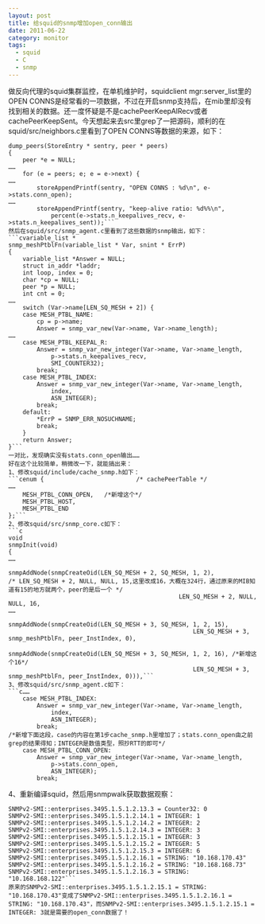 ```yaml
---
layout: post
title: 给squid的snmp增加open_conn输出
date: 2011-06-22
category: monitor
tags:
  - squid
  - C
  - snmp
---
```


做反向代理的squid集群监控，在单机维护时，squidclient mgr:server_list里的OPEN CONNS是经常看的一项数据，不过在开启snmp支持后，在mib里却没有找到相关的数据。还一度怀疑是不是cachePeerKeepAlRecv或者cachePeerKeepSent。今天想起来去src里grep了一把源码，顺利的在squid/src/neighbors.c里看到了OPEN CONNS等数据的来源，如下：
```cstatic void
dump_peers(StoreEntry * sentry, peer * peers)
{
    peer *e = NULL;
……
    for (e = peers; e; e = e->next) {
……
        storeAppendPrintf(sentry, "OPEN CONNS : %d\n", e->stats.conn_open);
……
        storeAppendPrintf(sentry, "keep-alive ratio: %d%%\n",
            percent(e->stats.n_keepalives_recv, e->stats.n_keepalives_sent));```
然后在squid/src/snmp_agent.c里看到了这些数据的snmp输出，如下：
```cvariable_list *
snmp_meshPtblFn(variable_list * Var, snint * ErrP)
{
    variable_list *Answer = NULL;
    struct in_addr *laddr;
    int loop, index = 0;
    char *cp = NULL;
    peer *p = NULL;
    int cnt = 0;
……
    switch (Var->name[LEN_SQ_MESH + 2]) {
    case MESH_PTBL_NAME:
        cp = p->name;
        Answer = snmp_var_new(Var->name, Var->name_length);
……
    case MESH_PTBL_KEEPAL_R:
        Answer = snmp_var_new_integer(Var->name, Var->name_length,
            p->stats.n_keepalives_recv,
            SMI_COUNTER32);
        break;
    case MESH_PTBL_INDEX:
        Answer = snmp_var_new_integer(Var->name, Var->name_length,
            index,
            ASN_INTEGER);
        break;
    default:
        *ErrP = SNMP_ERR_NOSUCHNAME;
        break;
    }
    return Answer;
}```
一对比，发现确实没有stats.conn_open输出……
好在这个比较简单，稍微改一下，就能搞出来：
1、修改squid/include/cache_snmp.h如下：
```cenum {                          /* cachePeerTable */
……
    MESH_PTBL_CONN_OPEN,   /*新增这个*/
    MESH_PTBL_HOST,
    MESH_PTBL_END
};```
2、修改squid/src/snmp_core.c如下：
```c
void
snmpInit(void)
{
……
                                            snmpAddNode(snmpCreateOid(LEN_SQ_MESH + 2, SQ_MESH, 1, 2),
/* LEN_SQ_MESH + 2, NULL, NULL, 15,这里改成16，大概在324行，通过原来的MIB知道有15的地方就两个，peer的是后一个 */
                                                LEN_SQ_MESH + 2, NULL, NULL, 16,
……
                                                snmpAddNode(snmpCreateOid(LEN_SQ_MESH + 3, SQ_MESH, 1, 2, 15),
                                                    LEN_SQ_MESH + 3, snmp_meshPtblFn, peer_InstIndex, 0),
                                                snmpAddNode(snmpCreateOid(LEN_SQ_MESH + 3, SQ_MESH, 1, 2, 16), /*新增这个16*/
                                                    LEN_SQ_MESH + 3, snmp_meshPtblFn, peer_InstIndex, 0))),```
3、修改squid/src/snmp_agent.c如下：
```c……
    case MESH_PTBL_INDEX:
        Answer = snmp_var_new_integer(Var->name, Var->name_length,
            index,
            ASN_INTEGER);
        break;
/*新增下面这段，case的内容在第1步cache_snmp.h里增加了；stats.conn_open由之前grep的结果得知；INTEGER是数值类型，照抄RTT的即可*/
    case MESH_PTBL_CONN_OPEN:
        Answer = snmp_var_new_integer(Var->name, Var->name_length,
            p->stats.conn_open,
            ASN_INTEGER);
        break;
 ```
4、重新编译squid，然后用snmpwalk获取数据观察：
```bash[root@naigos myops]# snmpwalk -v 2c -c cacti_china 10.168.168.69 .1.3.6.1.4.1.3495.1.5.1.2  -Cc  | tail
SNMPv2-SMI::enterprises.3495.1.5.1.2.13.3 = Counter32: 0
SNMPv2-SMI::enterprises.3495.1.5.1.2.14.1 = INTEGER: 1
SNMPv2-SMI::enterprises.3495.1.5.1.2.14.2 = INTEGER: 2
SNMPv2-SMI::enterprises.3495.1.5.1.2.14.3 = INTEGER: 3
SNMPv2-SMI::enterprises.3495.1.5.1.2.15.1 = INTEGER: 3
SNMPv2-SMI::enterprises.3495.1.5.1.2.15.2 = INTEGER: 5
SNMPv2-SMI::enterprises.3495.1.5.1.2.15.3 = INTEGER: 6
SNMPv2-SMI::enterprises.3495.1.5.1.2.16.1 = STRING: "10.168.170.43"
SNMPv2-SMI::enterprises.3495.1.5.1.2.16.2 = STRING: "10.168.168.73"
SNMPv2-SMI::enterprises.3495.1.5.1.2.16.3 = STRING: "10.168.168.122"```
原来的SNMPv2-SMI::enterprises.3495.1.5.1.2.15.1 = STRING: "10.168.170.43"变成了SNMPv2-SMI::enterprises.3495.1.5.1.2.16.1 = STRING: "10.168.170.43"，而SNMPv2-SMI::enterprises.3495.1.5.1.2.15.1 = INTEGER: 3就是需要的open_conn数据了！
